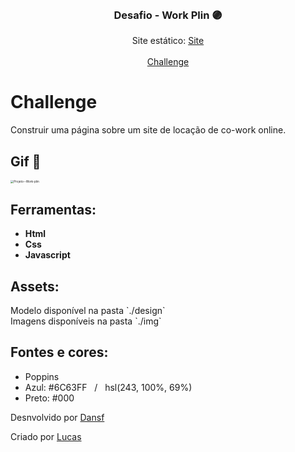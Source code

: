 <br />

<p align="center">
  <h3 align="center">Desafio - Work Plin 🟣</h3>

  <p align="center">
    Site estático: <a href="dev-web-desafio-work-plin.vercel.app">Site</a>
       <br />
    <br />
    <a href="https://github.com/lubomfim/work-plin">Challenge</a>

# Challenge

Construir uma página sobre um site de locação de co-work online. 



<h2>
    Gif 👾
</h2>

<img src="https://user-images.githubusercontent.com/63010902/127402120-81895807-b171-4b8d-938b-b670fe576dd1.gif" alt="Projeto--Work-plin" style="zoom:33%;" />



<h2>
    Ferramentas:
</h2>

<ul>
    <li><strong>Html</strong></li>
    <li><strong>Css</strong></li>
    <li><strong>Javascript</strong></li>
</ul>



<h2>
    Assets:
</h2>

<p>
    Modelo disponível na pasta `./design`<br>
	Imagens disponíveis na pasta `./img`<br>
</p>



<h2>
    Fontes e cores:
</h2>

<ul>
    <li>Poppins</li>
    <li>Azul: #6C63FF &nbsp /  &nbsp hsl(243, 100%, 69%)</li>
    <li>Preto: #000</li>
</ul>



<p>
    Desnvolvido por <a href="https://github.com/dansf">Dansf</a>
</p>

Criado por <a href="https://github.com/lubomfim">Lucas</a>

